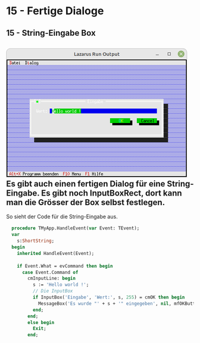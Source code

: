 # 15 - Fertige Dialoge
## 15 - String-Eingabe Box

![image.png](image.png)
Es gibt auch einen fertigen Dialog für eine String-Eingabe.
Es gibt noch <b>InputBoxRect</b>, dort kann man die Grösser der Box selbst festlegen.
---
So sieht der Code für die String-Eingabe aus.

```pascal
  procedure TMyApp.HandleEvent(var Event: TEvent);
  var
    s:ShortString;
  begin
    inherited HandleEvent(Event);

    if Event.What = evCommand then begin
      case Event.Command of
        cmInputLine: begin
          s := 'Hello world !';
          // Die InputBox
          if InputBox('Eingabe', 'Wert:', s, 255) = cmOK then begin
            MessageBox('Es wurde "' + s + '" eingegeben', nil, mfOKButton);
          end;
        end;
        else begin
          Exit;
        end;
```


